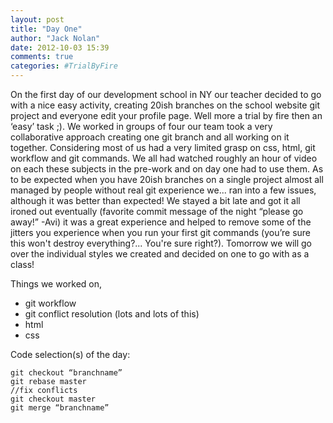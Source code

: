 ```yaml
---
layout: post
title: "Day One"
author: "Jack Nolan"
date: 2012-10-03 15:39
comments: true
categories: #TrialByFire
---
```


On the first day of our development school in NY our teacher decided to go with a nice easy activity, creating 20ish branches on the school website git project and everyone edit your profile page. Well more a trial by fire then an ‘easy’ task ;). We worked in groups of four our team took a very collaborative approach creating one git branch and all working on it together. Considering most of us had a very limited grasp on css, html, git workflow and git commands.  We all had watched roughly an hour of video on each these subjects in the pre-work and on day one had to use them. As to be expected when you have 20ish branches on a single project almost all managed by people without real git experience we... ran into a few issues, although it was better than expected! We stayed a bit late and got it all ironed out eventually (favorite commit message of the night “please go away!” -Avi) it was a great experience and helped to remove some of the jitters you experience when you run your first git commands (you’re sure this won't destroy everything?... You're sure right?). Tomorrow we will go over the individual styles we created and decided on one to go with as a class!

Things we worked on,

- git workflow
- git conflict resolution (lots and lots of this)
- html
- css



Code selection(s) of the day:
```
git checkout “branchname”
git rebase master
//fix conflicts
git checkout master
git merge “branchname”
```
